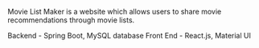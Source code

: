 Movie List Maker is a website which allows users to share movie recommendations through movie lists.

Backend - Spring Boot, MySQL database
Front End - React.js, Material UI
